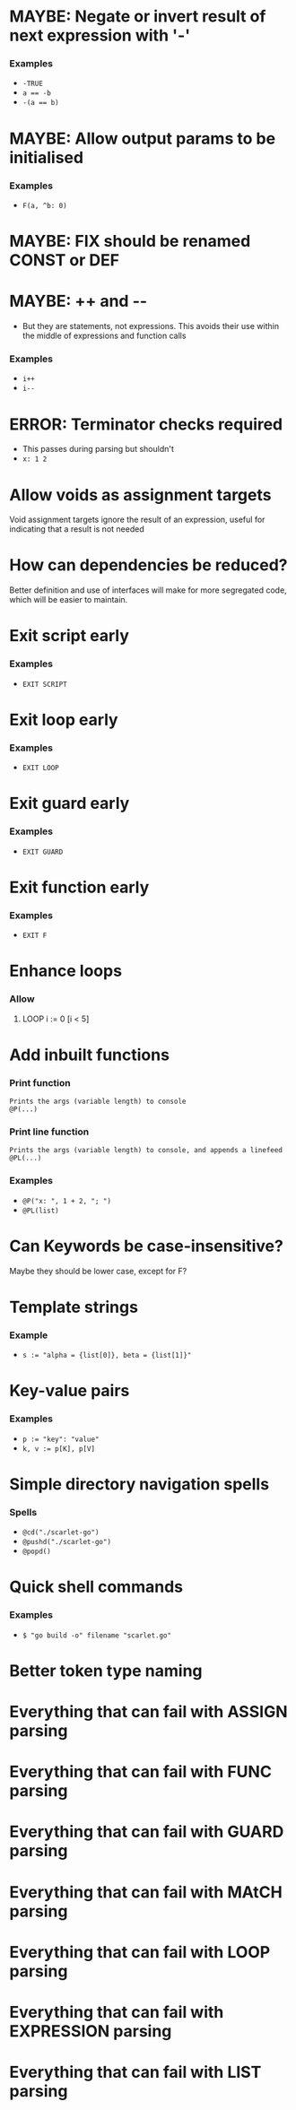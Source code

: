 
# MAYBE: Negate or invert result of next expression with '-'
### Examples
- `-TRUE`
- `a == -b`
- `-(a == b)`


# MAYBE: Allow output params to be initialised
### Examples
- `F(a, ^b: 0)`


# MAYBE: FIX should be renamed CONST or DEF


# MAYBE: ++ and --
- But they are statements, not expressions. This avoids their use within the middle of expressions and function calls

### Examples
- `i++`
- `i--`


# ERROR: Terminator checks required
- This passes during parsing but shouldn't 
- `x: 1 2`


# Allow voids as assignment targets
Void assignment targets ignore the result of an expression, useful for indicating that a result is not needed


# How can dependencies be reduced?
Better definition and use of interfaces will make for more segregated code, which will be easier to maintain.


# Exit script early
### Examples
- `EXIT SCRIPT`


# Exit loop early
### Examples
- `EXIT LOOP`


# Exit guard early
### Examples
- `EXIT GUARD`


# Exit function early
### Examples
- `EXIT F`


# Enhance loops
### Allow
1. LOOP i := 0 [i < 5]


# Add inbuilt functions
### Print function
```
Prints the args (variable length) to console
@P(...)
```

### Print line function
```
Prints the args (variable length) to console, and appends a linefeed
@PL(...)
```

### Examples
- `@P("x: ", 1 + 2, "; ")`
- `@PL(list)`


# Can Keywords be case-insensitive?
Maybe they should be lower case, except for F?


# Template strings
### Example
- `s := "alpha = {list[0]}, beta = {list[1]}"`


# Key-value pairs
### Examples
- `p := "key": "value"`
- `k, v := p[K], p[V]`


# Simple directory navigation spells
### Spells
- `@cd("./scarlet-go")`
- `@pushd("./scarlet-go")`
- `@popd()`


# Quick shell commands
### Examples 
- `$ "go build -o" filename "scarlet.go"`


# Better token type naming


# Everything that can fail with ASSIGN parsing


# Everything that can fail with FUNC parsing


# Everything that can fail with GUARD parsing


# Everything that can fail with MAtCH parsing


# Everything that can fail with LOOP parsing


# Everything that can fail with EXPRESSION parsing


# Everything that can fail with LIST parsing
